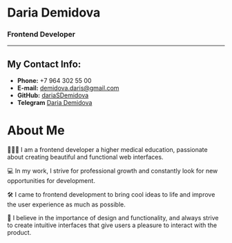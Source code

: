 # Daria Demidova

### Frontend Developer

---

## My Contact Info:

- **Phone:** +7 964 302 55 00
- **E-mail:** [demidova.daris@gmail.com](demidova.daris@gmail.com)
- **GitHub:** [dariaSDemidova](https://github.com/dariaSDemidova)
- **Telegram** [Daria Demidova](https://t.me/demi_dari)

# About Me

👩🏻‍💻 I am a frontend developer a higher medical education, passionate about creating beautiful and functional web interfaces.

💻 In my work, I strive for professional growth and constantly look for new opportunities for development.

🛠️ I came to frontend development to bring cool ideas to life and improve the user experience as much as possible.

🎨 I believe in the importance of design and functionality, and always strive to create intuitive interfaces that give users a pleasure to interact with the product.

